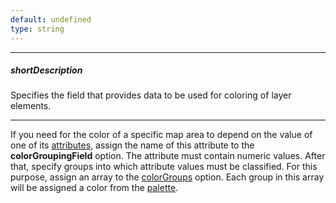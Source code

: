 ```yaml
---
default: undefined
type: string
---
```

---
##### shortDescription
Specifies the field that provides data to be used for coloring of layer elements.

---
If you need for the color of a specific map area to depend on the value of one of its  [attributes](/api-reference/20%20Data%20Visualization%20Widgets/70%20dxVectorMap/7%20Map%20Elements/Area/3%20Methods/attribute(name).md '/Documentation/ApiReference/Data_Visualization_Widgets/dxVectorMap/Map_Elements/Area/Methods/#attributename'), assign the name of this attribute to the **colorGroupingField** option. The attribute must contain numeric values. After that, specify groups into which attribute values must be classified. For this purpose, assign an array to the [colorGroups](/api-reference/20%20Data%20Visualization%20Widgets/70%20dxVectorMap/1%20Configuration/layers/colorGroups.md '/Documentation/ApiReference/Data_Visualization_Widgets/dxVectorMap/Configuration/layers/#colorGroups') option. Each group in this array will be assigned a color from the [palette](/api-reference/20%20Data%20Visualization%20Widgets/70%20dxVectorMap/1%20Configuration/layers/palette.md '/Documentation/ApiReference/Data_Visualization_Widgets/dxVectorMap/Configuration/layers/#palette').